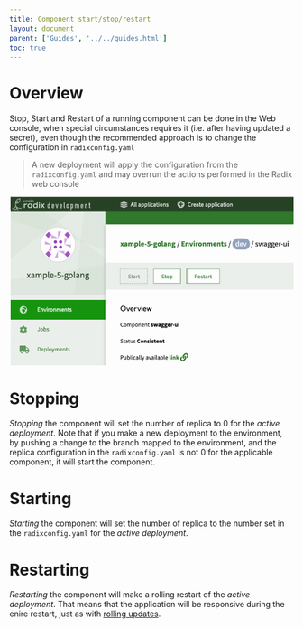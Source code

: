 ```yaml
---
title: Component start/stop/restart
layout: document
parent: ['Guides', '../../guides.html']
toc: true
---
```


# Overview

Stop, Start and Restart of a running component can be done in the Web console, when special circumstances requires it (i.e. after having updated a secret), even though the recommended approach is to change the configuration in `radixconfig.yaml` 

> A new deployment will apply the configuration from the `radixconfig.yaml` and may overrun the actions performed in the Radix web console

![Component-stop-start-restart](Component-stop-start-restart.png)

# Stopping

*Stopping* the component will set the number of replica to 0 for the *active deployment*. Note that if you make a new deployment to the environment, by pushing a change to the branch mapped to the environment, and the replica configuration in the `radixconfig.yaml` is not  0 for the applicable component, it will start the component.

# Starting

*Starting* the component will set the number of replica to the number set in the `radixconfig.yaml` for the *active deployment*.

# Restarting

*Restarting* the component will make a rolling restart of the *active deployment*. That means that the application will be responsive during the enire restart, just as with [rolling updates](../../docs/topic-rollingupdate/).
